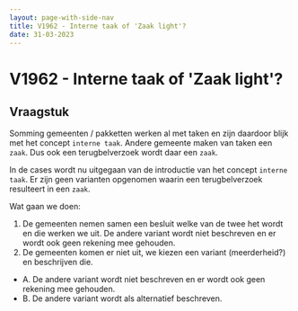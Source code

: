 ```yaml
---
layout: page-with-side-nav
title: V1962 - Interne taak of 'Zaak light'?
date: 31-03-2023
---
```


# V1962 - Interne taak of 'Zaak light'?

## Vraagstuk 

Somming gemeenten / pakketten werken al met taken en zijn daardoor blijk met het concept `interne taak`.
Andere gemeente maken van taken een `zaak`. Dus ook een terugbelverzoek wordt daar een `zaak`.

In de cases wordt nu uitgegaan van de introductie van het concept `interne taak`. Er zijn geen varianten opgenomen waarin een terugbelverzoek resulteert in een `zaak`.

Wat gaan we doen:
1. De gemeenten nemen samen een besluit welke van de twee het wordt en die werken we uit. De andere variant wordt niet beschreven en er wordt ook geen rekening mee gehouden.
2. De gemeenten komen er niet uit, we kiezen een variant (meerderheid?) en beschrijven die.
  - A. De andere variant wordt niet beschreven en er wordt ook geen rekening mee gehouden.
  - B. De andere variant wordt als alternatief beschreven.
